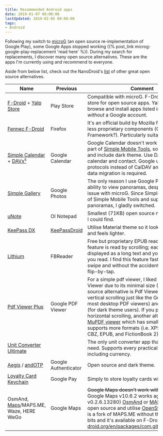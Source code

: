 ```yaml
---
title: Recommended Android apps
date: 2019-01-07 00:00:00
lastUpdated: 2019-02-05 00:00:00
tags:
- Android
---
```


Following my switch to [microG](https://microg.org/) (an open source re-implementation of Google Play), some Google Apps stopped working ({% post_link microg-google-play-replacement 'read here' %}). During my search for replacements, I discover many open source alternatives. These are the apps I'm currently using and recommend to everyone.

<!-- more -->

Aside from below list, check out the NanoDroid's [list](https://gitlab.com/Nanolx/NanoDroid/blob/master/doc/Applications.md) of other great open source alternatives.

Name | Previous | Comment
--- | --- | ---
[F-Droid](https://f-droid.org/) + [Yalp Store](https://github.com/yeriomin/YalpStore) | Play Store | Compatible with microG. F-Droid is an app store for open source apps. Yalp Store is to browse and install apps listed in Google Play *without* a Google account.
[Fennec F-Droid](https://f-droid.org/en/packages/org.mozilla.fennec_fdroid/) | Firefox | It's an official build by Mozilla for F-Droid with less proprietary components (Google Services Framework?). Particularly suitable for [microG](https://microg.org/).
[Simple Calendar](https://github.com/SimpleMobileTools/Simple-Calendar) + [DAVx⁵](https://www.davx5.com/) | Google Calendar | Google Calendar doesn't work with microG. It's part of [Simple Mobile Tools](https://simplemobiletools.github.io/), so it's open source and include dark theme. Use DAVx⁵ to sync calendar and contact. Google uses proprietary protocols instead of CalDAV and CardDAV, so data migration is required.
[Simple Gallery](https://github.com/SimpleMobileTools/Simple-Gallery) | Google Photos | The only reason I use Google Photos is the ability to view panoramas, despite having no issue with microG. Since Simple Gallery is part of Simple Mobile Tools and supports panoramas, I gladly switched.
[uNote](https://gitlab.com/Varlorg/uNote) | OI Notepad | Smallest (71KB) open source notepad app that I could find.
[KeePass DX](https://www.keepassdx.com/) | [KeePassDroid](http://www.keepassdroid.com/) | Utilise Material theme so it looks more modern and feels lighter.
[Lithium](https://play.google.com/store/apps/details?id=com.faultexception.reader&hl=en) | FBReader | Free but proprietary EPUB reader. The best feature is read by scrolling; each chapter is displayed as a long text and you scroll down as you read. I find this feature faster than flip-by-swipe and without the accidental touch issue of flip-by-tap.
[Pdf Viewer Plus](https://github.com/JavaCafe01/PdfViewer) | Google PDF Viewer | For a simple pdf viewer, I liked Google PDF Viewer due to its minimal size ([5MB](https://www.apkmirror.com/apk/google-inc/google-pdf-viewer/google-pdf-viewer-2-7-332-10-release/google-pdf-viewer-2-7-332-10-40-android-apk-download/)). An open-source alternative is Pdf Viewer Plus. It uses vertical scrolling just like the Google's (and most desktop PDF viewers) and offers themes (for dark theme users). If you prefer/don't mind horizontal scrolling, another alternative is [MuPDF viewer](https://f-droid.org/en/packages/com.artifex.mupdf.viewer.app/) which has smaller APK and supports more formats (i.e. XPS, OpenXPS, CBZ, EPUB, and FictionBook 2).
[Unit Converter Ultimate](https://github.com/physphil/UnitConverterUltimate) |  | The only unit converter app that you would ever need. Supports every practically possible units including currency.
[Aegis](https://github.com/beemdevelopment/Aegis) / [andOTP](https://github.com/andOTP/andOTP) | Google Authenticator | Open source and dark theme.
[Loyalty Card Keychain](https://f-droid.org/packages/protect.card_locker/) | Google Pay | Simply to store loyalty cards with barcode.
OsmAnd, [Maps](https://f-droid.org/en/packages/com.github.axet.maps/)/MAPS.ME, Waze, HERE WeGo | Google Maps | ~~Google Maps doesn't work with microG.~~ (Edit: Google Maps v10.6.2 works again on microG v0.2.6.13280) [OsmAnd](https://github.com/osmandapp) or [MAPS.ME](https://github.com/mapsme/omim) which are open source and utilise [OpenStreetMap](https://www.openstreetmap.org/). *Maps* is a fork of MAPS.ME without the proprietary bits and it's available on F-Droid (https://f-droid.org/en/packages/com.github.axet.maps/).
